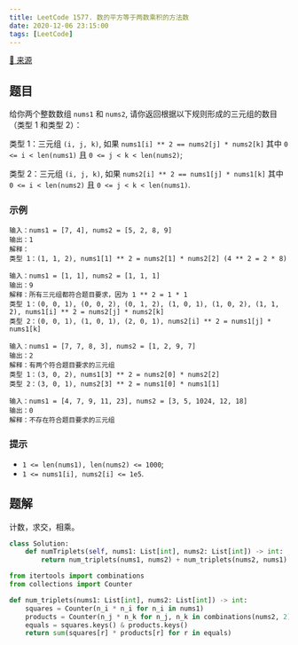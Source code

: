 ```yaml
---
title: LeetCode 1577. 数的平方等于两数乘积的方法数
date: 2020-12-06 23:15:00
tags: [LeetCode]
---
```


[:link: 来源](https://leetcode-cn.com/problems/number-of-ways-where-square-of-number-is-equal-to-product-of-two-numbers/)

## 题目

给你两个整数数组 `nums1` 和 `nums2`, 请你返回根据以下规则形成的三元组的数目（类型 1 和类型 2）：

类型 1：三元组 `(i, j, k)`, 如果 `nums1[i] ** 2 == nums2[j] * nums2[k]` 其中 `0 <= i < len(nums1)` 且 `0 <= j < k < len(nums2)`;

类型 2：三元组 `(i, j, k)`, 如果 `nums2[i] ** 2 == nums1[j] * nums1[k]` 其中 `0 <= i < len(nums2)` 且 `0 <= j < k < len(nums1)`.

### 示例

```raw
输入：nums1 = [7, 4], nums2 = [5, 2, 8, 9]
输出：1
解释：
类型 1：(1, 1, 2), nums1[1] ** 2 = nums2[1] * nums2[2] (4 ** 2 = 2 * 8)
```

```raw
输入：nums1 = [1, 1], nums2 = [1, 1, 1]
输出：9
解释：所有三元组都符合题目要求，因为 1 ** 2 = 1 * 1
类型 1：(0, 0, 1), (0, 0, 2), (0, 1, 2), (1, 0, 1), (1, 0, 2), (1, 1, 2), nums1[i] ** 2 = nums2[j] * nums2[k]
类型 2：(0, 0, 1), (1, 0, 1), (2, 0, 1), nums2[i] ** 2 = nums1[j] * nums1[k]
```

```raw
输入：nums1 = [7, 7, 8, 3], nums2 = [1, 2, 9, 7]
输出：2
解释：有两个符合题目要求的三元组
类型 1：(3, 0, 2), nums1[3] ** 2 = nums2[0] * nums2[2]
类型 2：(3, 0, 1), nums2[3] ** 2 = nums1[0] * nums1[1]
```

```raw
输入：nums1 = [4, 7, 9, 11, 23], nums2 = [3, 5, 1024, 12, 18]
输出：0
解释：不存在符合题目要求的三元组
```

### 提示

- `1 <= len(nums1), len(nums2) <= 1000`;
- `1 <= nums1[i], nums2[i] <= 1e5`.

<!-- more -->

## 题解

计数，求交，相乘。

```python
class Solution:
    def numTriplets(self, nums1: List[int], nums2: List[int]) -> int:
        return num_triplets(nums1, nums2) + num_triplets(nums2, nums1)

from itertools import combinations
from collections import Counter

def num_triplets(nums1: List[int], nums2: List[int]) -> int:
    squares = Counter(n_i * n_i for n_i in nums1)
    products = Counter(n_j * n_k for n_j, n_k in combinations(nums2, 2))
    equals = squares.keys() & products.keys()
    return sum(squares[r] * products[r] for r in equals)
```
